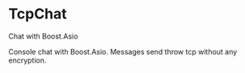 # TcpChat
Chat with Boost.Asio

Console chat with Boost.Asio.
Messages send throw tcp without any encryption.

